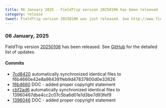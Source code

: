```yaml
---
title: 06 January 2025 - FieldTrip version 20250106 has been released
category: release
tweet: FieldTrip version 20250106 was just released. See http://www.fieldtriptoolbox.org/#06-january-2025
---
```


### 06 January, 2025

FieldTrip version [20250106](http://github.com/fieldtrip/fieldtrip/releases/tag/20250106) has been released.
See [GitHub](https://github.com/fieldtrip/fieldtrip/compare/20241219...20250106) for the detailed list of updates.

#### Commits

- [7cd8420](http://github.com/fieldtrip/fieldtrip/commit/7cd8420) automatically synchronized identical files to f6b4660e42e8a984391feb9d47837800d0e32626
- [f6b4660](http://github.com/fieldtrip/fieldtrip/commit/f6b4660) DOC - added proper copyright statement
- [cbf2ad6](http://github.com/fieldtrip/fieldtrip/commit/cbf2ad6) automatically synchronized identical files to 13960467dbe4cc2c07c5ba6d01e1d3be7d93fef9
- [1396046](http://github.com/fieldtrip/fieldtrip/commit/1396046) DOC - added proper copyright statement

